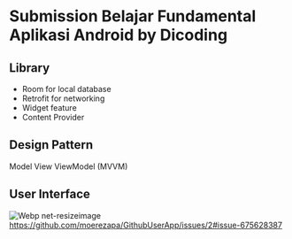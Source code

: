 # Submission Belajar Fundamental Aplikasi Android by Dicoding

## Library
- Room for local database
- Retrofit for networking
- Widget feature
- Content Provider

## Design Pattern
Model View ViewModel (MVVM)

## User Interface
![Webp net-resizeimage](https://user-images.githubusercontent.com/28895458/89724259-e2656980-da2a-11ea-9b56-a4d0a9de5b54.png)
https://github.com/moerezapa/GithubUserApp/issues/2#issue-675628387
